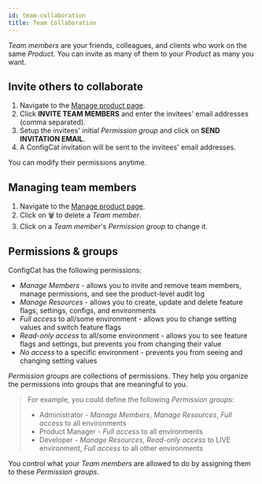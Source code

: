```yaml
---
id: team-collaboration
title: Team Collaboration
---
```


*Team members* are your friends, colleagues, and clients who work on the same *Product*. You can invite as many of them to your *Product* as many you want.

## Invite others to collaborate
1. Navigate to the <a href="https://app.configcat.com/product" target="_blank">Manage product page</a>.
1. Click **INVITE TEAM MEMBERS** and enter the invitees' email addresses (comma separated).
1. Setup the invitees' initial *Permission group* and click on **SEND INVITATION EMAIL**.
1. A ConfigCat invitation will be sent to the invitees' email addresses.

You can modify their permissions anytime.

## Managing team members
1. Navigate to the <a href="https://app.configcat.com/product" target="_blank">Manage product page</a>.
1. Click on  🗑️ ️to delete a *Team member*.
1. Click on a *Team member*'s *Permission group* to change it.

## Permissions & groups
ConfigCat has the following permissions:
* *Manage Members* - allows you to invite and remove team members, manage permissions, and see the product-level audit log
* *Manage Resources* - allows you to create, update and delete feature flags, settings, configs, and environments
* *Full access* to all/some environment - allows you to change setting values and switch feature flags
* *Read-only access* to all/some environment - allows you to see feature flags and settings, but prevents you from changing their value
* *No access* to a specific environment - prevents you from seeing and changing setting values

*Permission groups* are collections of permissions. They help you organize the permissions into groups that are meaningful to you.

> For example, you could define the following *Permission groups*:
> * Administrator - *Manage Members*, *Manage Resources*, *Full access* to all environments
> * Product Manager -  *Full access* to all environments
> * Developer - *Manage Resources*, *Read-only access* to LIVE environment, *Full access* to all other environments

You control what your *Team members* are allowed to do by assigning them to these *Permission groups*. 

